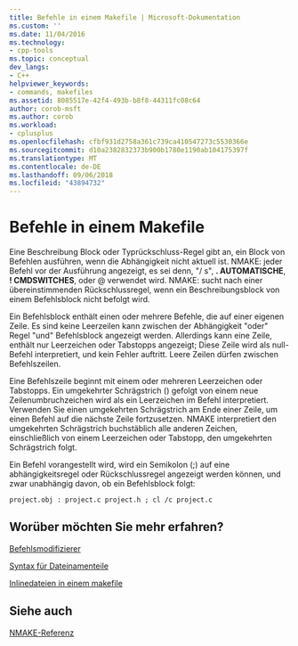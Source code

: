 ```yaml
---
title: Befehle in einem Makefile | Microsoft-Dokumentation
ms.custom: ''
ms.date: 11/04/2016
ms.technology:
- cpp-tools
ms.topic: conceptual
dev_langs:
- C++
helpviewer_keywords:
- commands, makefiles
ms.assetid: 8085517e-42f4-493b-b8f8-44311fc08c64
author: corob-msft
ms.author: corob
ms.workload:
- cplusplus
ms.openlocfilehash: cfbf931d2758a361c739ca410547273c5530366e
ms.sourcegitcommit: d10a2382832373b900b1780e1190ab104175397f
ms.translationtype: MT
ms.contentlocale: de-DE
ms.lasthandoff: 09/06/2018
ms.locfileid: "43894732"
---
```

# <a name="commands-in-a-makefile"></a>Befehle in einem Makefile

Eine Beschreibung Block oder Typrückschluss-Regel gibt an, ein Block von Befehlen ausführen, wenn die Abhängigkeit nicht aktuell ist. NMAKE: jeder Befehl vor der Ausführung angezeigt, es sei denn, "/ s", **. AUTOMATISCHE**, **! CMDSWITCHES**, oder \@ verwendet wird. NMAKE: sucht nach einer übereinstimmenden Rückschlussregel, wenn ein Beschreibungsblock von einem Befehlsblock nicht befolgt wird.

Ein Befehlsblock enthält einen oder mehrere Befehle, die auf einer eigenen Zeile. Es sind keine Leerzeilen kann zwischen der Abhängigkeit "oder" Regel "und" Befehlsblock angezeigt werden. Allerdings kann eine Zeile, enthält nur Leerzeichen oder Tabstopps angezeigt; Diese Zeile wird als null-Befehl interpretiert, und kein Fehler auftritt. Leere Zeilen dürfen zwischen Befehlszeilen.

Eine Befehlszeile beginnt mit einem oder mehreren Leerzeichen oder Tabstopps. Ein umgekehrter Schrägstrich (\) gefolgt von einem neue Zeilenumbruchzeichen wird als ein Leerzeichen im Befehl interpretiert. Verwenden Sie einen umgekehrten Schrägstrich am Ende einer Zeile, um einen Befehl auf die nächste Zeile fortzusetzen. NMAKE interpretiert den umgekehrten Schrägstrich buchstäblich alle anderen Zeichen, einschließlich von einem Leerzeichen oder Tabstopp, den umgekehrten Schrägstrich folgt.

Ein Befehl vorangestellt wird, wird ein Semikolon (;) auf eine abhängigkeitsregel oder Rückschlussregel angezeigt werden können, und zwar unabhängig davon, ob ein Befehlsblock folgt:

```
project.obj : project.c project.h ; cl /c project.c
```

## <a name="what-do-you-want-to-know-more-about"></a>Worüber möchten Sie mehr erfahren?

[Befehlsmodifizierer](../build/command-modifiers.md)

[Syntax für Dateinamenteile](../build/filename-parts-syntax.md)

[Inlinedateien in einem makefile](../build/inline-files-in-a-makefile.md)

## <a name="see-also"></a>Siehe auch

[NMAKE-Referenz](../build/nmake-reference.md)